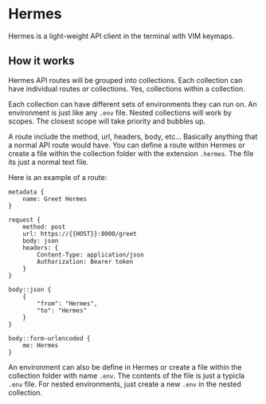 # Hermes

Hermes is a light-weight API client in the terminal with VIM keymaps.

## How it works

Hermes API routes will be grouped into collections. Each collection can have individual routes or
collections. Yes, collections within a collection.

Each collection can have different sets of environments they can run on.
An environment is just like any `.env` file. Nested collections will work by scopes.
The closest scope will take priority and bubbles up.

A route include the method, url, headers, body, etc... Basically anything that a normal API route would have.
You can define a route within Hermes or create a file within the collection folder with the extension `.hermes`. The file
its just a normal text file.

Here is an example of a route:

```
metadata {
    name: Greet Hermes
}

request {
    method: post
    url: https://{{HOST}}:8000/greet
    body: json
    headers: {
        Content-Type: application/json
        Authorization: Bearer token
    }
}

body::json {
    {
        "from": "Hermes",
        "to": "Hermes"
    }
}

body::form-urlencoded {
    me: Hermes
}
```

An environment can also be define in Hermes or create a file within the collection folder with name `.env`.
The contents of the file is just a typicla `.env` file. For nested environments, just create a new `.env` in the nested collection.
